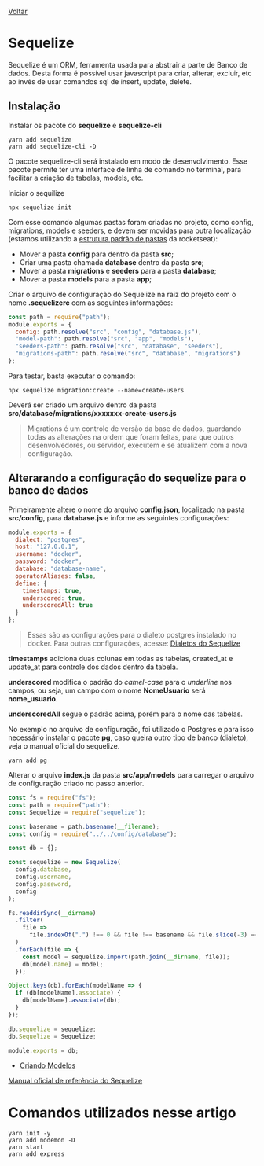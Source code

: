 [Voltar](/Readme.md)

# Sequelize

Sequelize é um ORM, ferramenta usada para abstrair a parte de Banco de dados. Desta forma é possível usar javascript para criar, alterar, excluir, etc ao invés de usar comandos sql de insert, update, delete.

## Instalação

Instalar os pacote do **sequelize** e **sequelize-cli**

```
yarn add sequelize
yarn add sequelize-cli -D
```

O pacote sequelize-cli será instalado em modo de desenvolvimento.
Esse pacote permite ter uma interface de linha de comando no terminal, para facilitar a criação de tabelas, models, etc.

Iniciar o sequilize

```
npx sequelize init
```

Com esse comando algumas pastas foram criadas no projeto, como config, migrations, models e seeders, e devem ser movidas para outra localização (estamos utilizando a [estrutura padrão de pastas](/src/StructureDefault) da rocketseat):

- Mover a pasta **config** para dentro da pasta **src**;
- Criar uma pasta chamada **database** dentro da pasta **src**;
- Mover a pasta **migrations** e **seeders** para a pasta **database**;
- Mover a pasta **models** para a pasta **app**;

Criar o arquivo de configuração do Sequelize na raiz do projeto com o nome **.sequelizerc** com as seguintes informações:

```js
const path = require("path");
module.exports = {
  config: path.resolve("src", "config", "database.js"),
  "model-path": path.resolve("src", "app", "models"),
  "seeders-path": path.resolve("src", "database", "seeders"),
  "migrations-path": path.resolve("src", "database", "migrations")
};
```

Para testar, basta executar o comando:

```
npx sequelize migration:create --name=create-users
```

Deverá ser criado um arquivo dentro da pasta **src/database/migrations/xxxxxxx-create-users.js**

> Migrations é um controle de versão da base de dados, guardando todas as alterações na ordem que foram feitas, para que outros desenvolvedores, ou servidor, executem e se atualizem com a nova configuração.

## Alterarando a configuração do sequelize para o banco de dados

Primeiramente altere o nome do arquivo **config.json**, localizado na pasta **src/config**, para **database.js** e informe as seguintes configurações:

```js
module.exports = {
  dialect: "postgres",
  host: "127.0.0.1",
  username: "docker",
  password: "docker",
  database: "database-name",
  operatorAliases: false,
  define: {
    timestamps: true,
    underscored: true,
    underscoredAll: true
  }
};
```

> Essas são as configurações para o dialeto postgres instalado no docker. Para outras configurações, acesse: [Dialetos do Sequelize](http://docs.sequelizejs.com/manual/dialects.html)

**timestamps** adiciona duas colunas em todas as tabelas, created_at e update_at para controle dos dados dentro da tabela.

**underscored** modifica o padrão do _camel-case_ para o _underline_ nos campos, ou seja, um campo com o nome **NomeUsuario** será **nome_usuario**.

**underscoredAll** segue o padrão acima, porém para o nome das tabelas.

No exemplo no arquivo de configuração, foi utilizado o Postgres e para isso necessário instalar o pacote **pg**, caso queira outro tipo de banco (dialeto), veja o manual oficial do sequelize.

```
yarn add pg
```

Alterar o arquivo **index.js** da pasta **src/app/models** para carregar o arquivo de configuração criado no passo anterior.

```js
const fs = require("fs");
const path = require("path");
const Sequelize = require("sequelize");

const basename = path.basename(__filename);
const config = require("../../config/database");

const db = {};

const sequelize = new Sequelize(
  config.database,
  config.username,
  config.password,
  config
);

fs.readdirSync(__dirname)
  .filter(
    file =>
      file.indexOf(".") !== 0 && file !== basename && file.slice(-3) === ".js"
  )
  .forEach(file => {
    const model = sequelize.import(path.join(__dirname, file));
    db[model.name] = model;
  });

Object.keys(db).forEach(modelName => {
  if (db[modelName].associate) {
    db[modelName].associate(db);
  }
});

db.sequelize = sequelize;
db.Sequelize = Sequelize;

module.exports = db;
```

- [Criando Modelos](/src/sequelize/ModelsCreate)

[Manual oficial de referência do Sequelize](http://docs.sequelizejs.com/manual/)

# Comandos utilizados nesse artigo

```
yarn init -y
yarn add nodemon -D
yarn start
yarn add express
```
